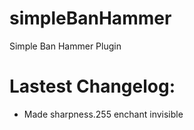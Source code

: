 # simpleBanHammer
Simple Ban Hammer Plugin

# Lastest Changelog:
- Made sharpness.255 enchant invisible
